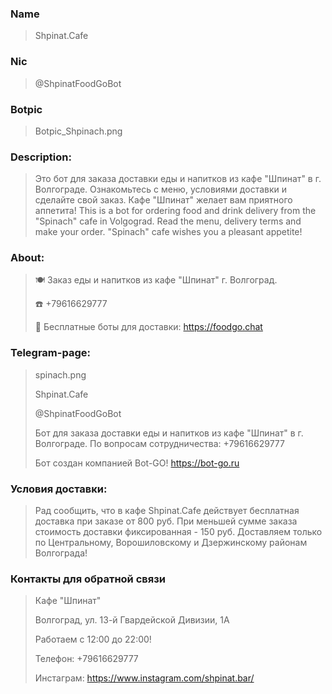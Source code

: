 ### Name
>Shpinat.Cafe


###	Nic
>@ShpinatFoodGoBot

###	Botpic
>Botpic_Shpinach.png

### Description: 

>Это бот для заказа доставки еды и напитков из кафе "Шпинат" в г. Волгограде. Ознакомьтесь с меню, условиями доставки и сделайте свой заказ. Кафе "Шпинат" желает вам приятного аппетита!
This is a bot for ordering food and drink delivery from the "Spinach" cafe in Volgograd. Read the menu, delivery terms and make your order. "Spinach" cafe wishes you a pleasant appetite!

### About:

>🍽 Заказ еды и напитков из кафе "Шпинат" г. Волгоград.
>
>☎️ +79616629777
>
>🖖 Бесплатные боты для доставки: https://foodgo.chat

### Telegram-page:

>spinach.png
>
>Shpinat.Cafe
>
>@ShpinatFoodGoBot
>
>Бот для заказа доставки еды и напитков из кафе "Шпинат" в г. Волгограде.
По вопросам сотрудничества: +79616629777
>
>Бот создан компанией Bot-GO! https://bot-go.ru

### Условия доставки:
>Рад сообщить, что в кафе Shpinat.Cafe действует бесплатная доставка при заказе от 800 руб. При меньшей сумме заказа стоимость доставки фиксированная - 150 руб. 
Доставляем только по Центральному, Ворошиловскому и Дзержинскому районам Волгограда!


###	Контакты для обратной связи
>Кафе "Шпинат"
>
>Волгоград, ул. 13-й Гвардейской Дивизии, 1А
>
>Работаем с 12:00 до 22:00!
>
>Телефон: +79616629777
>
>Инстаграм: https://www.instagram.com/shpinat.bar/
